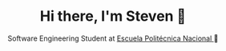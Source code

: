 <h1 align="center"> 
  Hi there, I'm Steven 🙌
</h1>

<p align="center"> 
  Software Engineering Student at <a href="https://www.epn.edu.ec/">Escuela Politécnica Nacional </a> 💠
</p>


